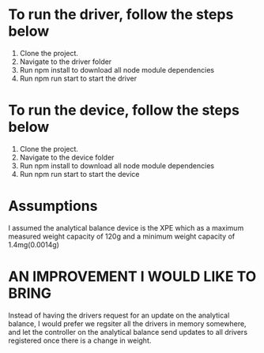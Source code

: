 # To run the driver, follow the steps below
1. Clone the project.
2. Navigate to the driver folder
3. Run npm install to download all node module dependencies
4. Run npm run start to start the driver


# To run the device, follow the steps below
1. Clone the project.
2. Navigate to the device folder
3. Run npm install to download all node module dependencies
4. Run npm run start to start the device

# Assumptions
I assumed the analytical balance device is the XPE which as a maximum measured weight capacity of 120g and a minimum weight capacity of 1.4mg(0.0014g)


# AN IMPROVEMENT I WOULD LIKE TO BRING
Instead of having the drivers request for an update on the analytical balance, I would prefer we regsiter all the drivers in memory somewhere, and let the controller on the analytical balance send updates to all drivers registered once there is a change in weight.
